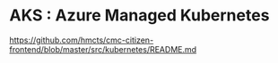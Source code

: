 # AKS : Azure Managed Kubernetes

https://github.com/hmcts/cmc-citizen-frontend/blob/master/src/kubernetes/README.md
